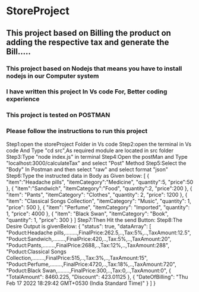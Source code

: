 # StoreProject
## This project based on Billing the product on adding the respective tax and generate the Bill.....

###  This project based on Nodejs that means you have to install nodejs in our Computer system
### I have written this project In Vs code For, Better coding experience
### This project is tested on POSTMAN
### Please follow the instructions to run this project
Step1:open the storeProject Folder in Vs code 
Step2:open the terminal in Vs code And Type "cd src",As required module are located in src folder
Step3:Type "node index.js" in terminal 
Step4:Open the postMan and Type "localhost:3000/calculateTax" and select  "Post" Method
Step5:Select the "Body" In Postman and then select "raw" and select format "json"
Step6:Type the instructed data in Body as Given below:
[
    {
        "item":"Headache pills",
        "itemCategory":"Medicine",
        "quantity":5,
        "price":50
    },
    {
        "item":"Sandwich",
        "itemCategory":"Food",
        "quantity":2,
        "price":200
    },
    {
       "item": "Pants",
       "itemCategory": "Clothes",
       "quantity": 2,
       "price": 1200
   },
   {
       "item": "Classical Songs Collection",
       "itemCategory": "Music",
       "quantity": 1,
       "price": 500
   },
   {
       "item": "Perfume",
       "itemCategory": "Imported",
       "quantity": 1,
       "price": 4000
   },
   {
       "item": "Black Swan",
       "itemCategory": "Book",
       "quantity": 1,
       "price": 300
   }
]
Step7:Then Hit the send Button:
Step8:The Desire Output is givenBelow:
{
    "status": true,
    "dataArray": [
        "Poduct:Headache pills,........,FinalPrice:262.5,..,Tax:5%,..,TaxAmount:12.5",
        "Poduct:Sandwich,........,FinalPrice:420,..,Tax:5%,..,TaxAmount:20",
        "Poduct:Pants,........,FinalPrice:2688,..,Tax:12%,..,TaxAmount:288",
        "Poduct:Classical Songs Collection,........,FinalPrice:515,..,Tax:3%,..,TaxAmount:15",
        "Poduct:Perfume,........,FinalPrice:4720,..,Tax:18%,..,TaxAmount:720",
        "Poduct:Black Swan,........,FinalPrice:300,..,Tax:0,..,TaxAmount:0",
        {
            "TotalAmount": 8460.225,
            "Discount": 423.01125
        },
        {
            "DateOfBilling": "Thu Feb 17 2022 18:29:42 GMT+0530 (India Standard Time)"
        }
    ]
}